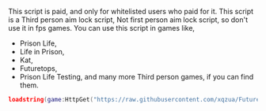 This script is paid, and only for whitelisted users who paid for it.
This script is a Third person aim lock script, Not first person aim lock script, so don't use it in fps games.
You can use this script in games like,
- Prison Life,
- Life in Prison,
- Kat,
- Futuretops,
- Prison Life Testing, and many more Third person games, if you can find them.

```lua
loadstring(game:HttpGet("https://raw.githubusercontent.com/xqzua/FutureWare/main/futureware.lua"))()
```
